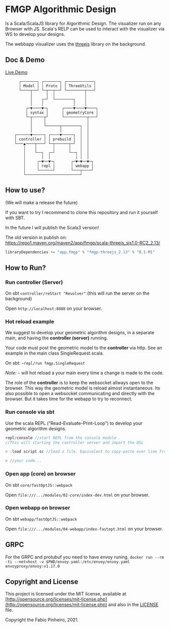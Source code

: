 # FMGP Algorithmic Design

Is a Scala/ScalaJS library for Algorithmic Design.
The visualizer run on any Browser with JS.
Scala's RELP can be used to interact with the visualizer via WS to develop your designs.

The webbapp visualizer uses the [threejs](https://threejs.org/) library on the background.

## Doc & Demo

[Live Demo](https://fabiopinheiro.github.io/fmgp-generative-design/)

```text
      ┌───────┐ ┌───────┐ ┌────────────┐
      │ Model │ │ Proto │ │ ThreeUtils │
      └────┬──┘ └─┬──┬──┘ └────────┬───┘
           │      │  │             │
           │    ┌─┘  └────────┐    │
           │    │             │    │
         ┌─▼────▼─┐      ┌────▼────▼────┐
         │ syntax │      │ geometryCore │
         └─┬─────┬┘      └──────────┬───┘
           │     │                  │
           │     └──────┬────────┐  │
           │            │        │  │
    ┌──────▼─────┐ ┌────▼─────┐  │  │
    │ controller │ │ prebuild │  │  │
    └───▲────┬───┘ └─┬──────┬─┘  │  │
        │    │       │      │    │  │
        │    └──┐  ┌─┘      └──┐ │  │
        │       │  │           │ │  │
        │     ┌─▼──▼─┐       ┌─▼─▼──▼─┐
        │     │ repl │       │ webapp │
        │     └──────┘       └───┬────┘
        └────────────────────────┘

```

## How to use?

(We will make a release the future)

If you want to try I recommend to clone this repository and run it yourself with SBT.

In the future I will publish the Scala3 version!

The old version in publish on:
https://repo1.maven.org/maven2/app/fmgp/scala-threejs_sjs1.0-RC2_2.13/

```scala
libraryDependencies += "app.fmgp" % "fmgp-threejs_2.13" % "0.1-M1"
```

## How to Run?

### **Run controller (Server)**

On sbt `controller/reStart "Revolver"` (this will run the server on the background)

Open `http://localhost:8888` on your browser.

### **Hot reload example**

We suggest to develop your geometric algorithm designs, in a separate main, and having the **controller (server)** running.

Your code must post the geometric model to the **controller** via http. See an example in the main class SingleRequest.scala.

On sbt: `~repl/run fmgp.SingleRequest`

*Note:* `~` will hot reload a your main every time a change is made to the code.

The role of the **controller** is to keep the websocket allways open to the browser. This way the geometric model is reload almost instantaneous.
Its also possible to open a websocket communicating and directly with the browser. But it takes time for the webapp to try to reconnect.

### **Run console via sbt**

Use the scala REPL (“Read-Evaluate-Print-Loop”) to develop your geometric algorithm designs.

```scala
repl/console //start REPL from the console module
//This will starting the controller server and import the DSL

> :load script.sc //load a file. Equivalent to copy-paste ever line from script.sc

> //your code...
```

### **Open app (core) on browser**

On sbt `core/fastOptJS::webpack`

Open `file:///.../modules/02-core/index-dev.html` on your browser.

### **Open webapp on browser**

On sbt `webapp/fastOptJS::webpack`

Open `file:///.../modules/04-webapp/index-fastopt.html` on your browser.

## GRPC

For the GRPC and protubuf you need to have envoy runing.
`docker run --rm -ti --net=host -v $PWD/envoy.yaml:/etc/envoy/envoy.yaml envoyproxy/envoy:v1.17.0`

## Copyright and License

This project is licensed under the MIT license, available at
[http://opensource.org/licenses/mit-license.php](http://opensource.org/licenses/mit-license.php)
and also in the [LICENSE](LICENSE) file.

Copyright the Fabio Pinheiro, 2021.

[cats-badge]: https://typelevel.org/cats/img/cats-badge-tiny.png
[cats-infographic]: https://github.com/tpolecat/cats-infographic
[underscore-scala-book]: https://underscore.io/books/advanced-scala
[sbt]: http://scala-sbt.org
[shapeless]: https://github.com/milessabin/shapeless
